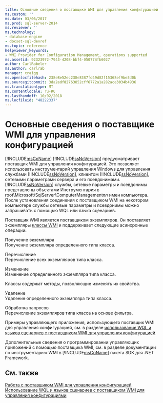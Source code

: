 ```yaml
---
title: Основные сведения о поставщике WMI для управления конфигурацией | Документация Майкрософт
ms.custom: ''
ms.date: 03/06/2017
ms.prod: sql-server-2014
ms.reviewer: ''
ms.technology:
- database-engine
- docset-sql-devref
ms.topic: reference
helpviewer_keywords:
- WMI Provider for Configuration Management, operations supported
ms.assetid: 92323972-7943-4208-bbf4-050774fb6027
author: CarlRabeler
ms.author: carlrab
manager: craigg
ms.openlocfilehash: 238e8e52ec238e8387fd49d82f15368ef9be3d0b
ms.sourcegitcommit: 3da2edf82763852cff6772a1a282ace3034b4936
ms.translationtype: MT
ms.contentlocale: ru-RU
ms.lasthandoff: 10/02/2018
ms.locfileid: "48222337"
---
```

# <a name="understanding-the-wmi-provider-for-configuration-management"></a>Основные сведения о поставщике WMI для управления конфигурацией
  [!INCLUDE[msCoName](../../includes/msconame-md.md)] [!INCLUDE[ssNoVersion](../../includes/ssnoversion-md.md)] предусматривает поставщик WMI для управления конфигурацией. Это позволяет использовать инструментарий управления Windows для управления службами [!INCLUDE[ssNoVersion](../../includes/ssnoversion-md.md)], клиентом [!INCLUDE[ssNoVersion](../../includes/ssnoversion-md.md)], сетевыми параметрами сервера и его псевдонимами. [!INCLUDE[ssNoVersion](../../includes/ssnoversion-md.md)] службы, сетевые параметры и псевдонимы представлены объектами Инструментария в root\Microsoft\SqlServer\ComputerManagement*nn* имен компьютера. После установления соединения с поставщиком WMI на некотором компьютере службы сетевые параметры и псевдонимы можно запрашивать с помощью WQL или языка сценариев.  
  
 Поставщик WMI является поставщиком экземпляров. Он поставляет экземпляры [классы WMI](../wmi-provider-configuration-classes/wmi-provider-for-configuration-management-classes.md) и поддерживает следующие асинхронные операции.  
  
 Получение экземпляра  
 Получение экземпляра определенного типа класса.  
  
 Перечисление  
 Перечисление всех экземпляров типа класса.  
  
 Изменение  
 Изменение определенного экземпляра типа класса.  
  
 Классы содержат методы, позволяющие изменять их свойства.  
  
 Удаление  
 Удаление определенного экземпляра типа класса.  
  
 Обработка запросов  
 Перечисление экземпляров типа класса на основе фильтра.  
  
 Примеры управляющего приложения, использующего поставщик WMI для управления конфигурацией, см. в разделе [использование WQL и языков сценариев с поставщиком WMI для управления конфигурацией](using-wql-and-scripting-languages-with-the-wmi-provider.md).  
  
 Дополнительные сведения о программировании управляющих приложений с помощью поставщика WMI, см. в разделе документации по инструментарию WMI в [!INCLUDE[msCoName](../../includes/msconame-md.md)] пакета SDK для .NET Framework.  
  
## <a name="see-also"></a>См. также  
 [Работа с поставщиком WMI для управления конфигурацией](working-with-the-wmi-provider-for-configuration-management.md)   
 [Использование WQL и языков сценариев с поставщиком WMI для управления конфигурациями](using-wql-and-scripting-languages-with-the-wmi-provider.md)  
  
  

